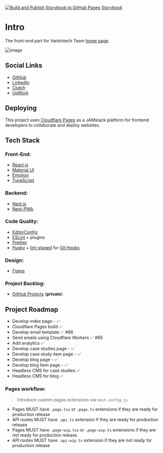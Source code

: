 [![Build and Publish Storybook to GitHub Pages](https://github.com/Varbintech/next.varbintechcom/actions/workflows/deploy-storybook-github-pages.yml/badge.svg)](https://github.com/Varbintech/next.varbintechcom/actions/workflows/deploy-storybook-github-pages.yml)
[Storybook](https://varbintech.github.io/next.varbintechcom?utm_source=github&utm_medium=readme&utm_campaign=next.varbintechcom)

# Intro

The front-end part for Varbintech Team [home page](https://varbintech.com?utm_source=github&utm_medium=readme&utm_campaign=next.varbintechcom).

![image](https://res.cloudinary.com/dlxpwfaic/image/upload/v1683287110/varbintech/OG-general_zaxpjl.jpg)

## Social Links

- [GitHub](https://github.com/Varbintech?utm_source=github&utm_medium=readme&utm_campaign=next.varbintechcom)
- [LinkedIn](https://www.linkedin.com/company/varbintech?utm_source=github&utm_medium=readme&utm_campaign=next.varbintechcom)
- [Clutch](https://clutch.co/profile/varbintech#summary?utm_source=github&utm_medium=readme&utm_campaign=next.varbintechcom)
- [UpWork](https://www.upwork.com/ag/varbintech/?utm_source=github&utm_medium=readme&utm_campaign=next.varbintechcom)

## Deploying

This project uses [Cloudflare Pages](https://pages.cloudflare.com/) as a JAMstack platform for frontend developers to collaborate and deploy websites.

## Tech Stack

### Front-End:

- [React.js](https://react.dev/)
- [Material UI](https://mui.com/)
- [Emotion](https://emotion.sh/)
- [TypeScript](https://www.typescriptlang.org/)

### Backend:

- [Next.js](https://nextjs.org/)
- [Next-PWA](https://github.com/shadowwalker/next-pwa/)

### Code Quality:

- [EditorConfig](https://editorconfig.org/)
- [ESLint](https://eslint.org/) + plugins
- [Prettier](https://prettier.io/)
- [Husky](https://typicode.github.io/husky) + [lint-staged](https://github.com/okonet/lint-staged) for [Git Hooks](https://git-scm.com/book/en/v2/Customizing-Git-Git-Hooks)

### Design:

- [Figma](https://www.figma.com/)

### Project Backlog:

- [GitHub Projects](https://github.com/orgs/Varbintech/projects/4?utm_source=github&utm_medium=readme&utm_campaign=next.varbintechcom) (**private**)

## Project Roadmap

- Develop index page - ✅
- Cloudflare Pages build ✅
- Develop email template ✅ #66
- Send emails using Cloudflare Workers ✅ #65
- Add analytics ✅
- Develop case studies page - ✅
- Develop case study item page - ✅
- Develop blog page - ✅
- Develop blog Item page - ✅
- Headless CMS for case studies ✅
- Headless CMS for blog ✅

### Pages workflow:

> Introduce custom pages extensions via `next.config.js`:

- Pages MUST have `.page.tsx` or `.page.ts` extensions if they are ready for production release
- API routes MUST have `.api.ts` extension if they are ready for production release
- Pages MUST have `.page-wip.tsx` or `.page-wip.ts` extensions if they are not ready for production release
- API routes MUST have `.api-wip.ts` extension if they are not ready for production release
